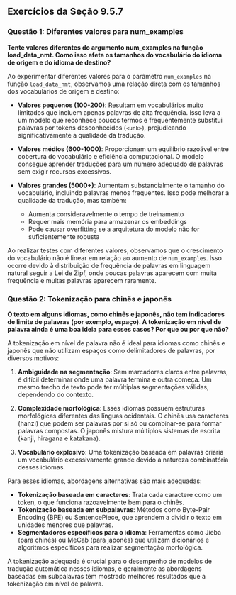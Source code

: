 ## Exercícios da Seção 9.5.7

### Questão 1: Diferentes valores para num_examples

**Tente valores diferentes do argumento num_examples na função load_data_nmt. Como isso afeta os tamanhos do vocabulário do idioma de origem e do idioma de destino?**

Ao experimentar diferentes valores para o parâmetro `num_examples` na função `load_data_nmt`, observamos uma relação direta com os tamanhos dos vocabulários de origem e destino:

- **Valores pequenos (100-200)**: Resultam em vocabulários muito limitados que incluem apenas palavras de alta frequência. Isso leva a um modelo que reconhece poucos termos e frequentemente substitui palavras por tokens desconhecidos (`<unk>`), prejudicando significativamente a qualidade da tradução.

- **Valores médios (600-1000)**: Proporcionam um equilíbrio razoável entre cobertura do vocabulário e eficiência computacional. O modelo consegue aprender traduções para um número adequado de palavras sem exigir recursos excessivos.

- **Valores grandes (5000+)**: Aumentam substancialmente o tamanho do vocabulário, incluindo palavras menos frequentes. Isso pode melhorar a qualidade da tradução, mas também:
  - Aumenta consideravelmente o tempo de treinamento
  - Requer mais memória para armazenar os embeddings
  - Pode causar overfitting se a arquitetura do modelo não for suficientemente robusta

Ao realizar testes com diferentes valores, observamos que o crescimento do vocabulário não é linear em relação ao aumento de `num_examples`. Isso ocorre devido à distribuição de frequência de palavras em linguagem natural seguir a Lei de Zipf, onde poucas palavras aparecem com muita frequência e muitas palavras aparecem raramente.

### Questão 2: Tokenização para chinês e japonês

**O texto em alguns idiomas, como chinês e japonês, não tem indicadores de limite de palavras (por exemplo, espaço). A tokenização em nível de palavra ainda é uma boa ideia para esses casos? Por que ou por que não?**

A tokenização em nível de palavra não é ideal para idiomas como chinês e japonês que não utilizam espaços como delimitadores de palavras, por diversos motivos:

1. **Ambiguidade na segmentação**: Sem marcadores claros entre palavras, é difícil determinar onde uma palavra termina e outra começa. Um mesmo trecho de texto pode ter múltiplas segmentações válidas, dependendo do contexto.

2. **Complexidade morfológica**: Esses idiomas possuem estruturas morfológicas diferentes das línguas ocidentais. O chinês usa caracteres (hanzi) que podem ser palavras por si só ou combinar-se para formar palavras compostas. O japonês mistura múltiplos sistemas de escrita (kanji, hiragana e katakana).

3. **Vocabulário explosivo**: Uma tokenização baseada em palavras criaria um vocabulário excessivamente grande devido à natureza combinatória desses idiomas.

Para esses idiomas, abordagens alternativas são mais adequadas:

- **Tokenização baseada em caracteres**: Trata cada caractere como um token, o que funciona razoavelmente bem para o chinês.
- **Tokenização baseada em subpalavras**: Métodos como Byte-Pair Encoding (BPE) ou SentencePiece, que aprendem a dividir o texto em unidades menores que palavras.
- **Segmentadores específicos para o idioma**: Ferramentas como Jieba (para chinês) ou MeCab (para japonês) que utilizam dicionários e algoritmos específicos para realizar segmentação morfológica.

A tokenização adequada é crucial para o desempenho de modelos de tradução automática nesses idiomas, e geralmente as abordagens baseadas em subpalavras têm mostrado melhores resultados que a tokenização em nível de palavra.